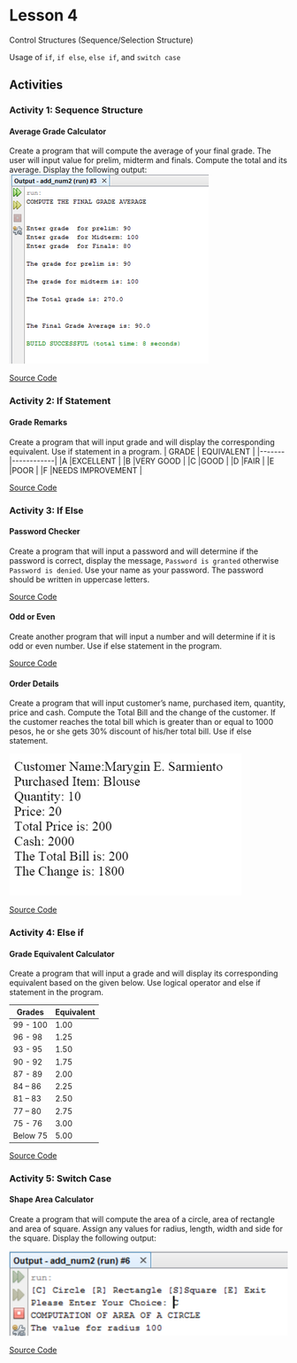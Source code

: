 # Lesson 4

Control Structures (Sequence/Selection Structure)

Usage of `if`, `if else`, `else if`, and `switch case`

## Activities

### Activity 1: Sequence Structure

#### Average Grade Calculator

Create  a program that will compute the average of your final grade. The user will input value for prelim, midterm and finals. Compute the total and its average. Display the following output:
![Activity 1 Sample Output](image.png)

[Source Code](/src/lesson4/Sequence1.java)

### Activity 2: If Statement

#### Grade Remarks

Create a program that will input grade and will display the corresponding equivalent. Use if statement in a program.
| GRADE | EQUIVALENT |
|-------|------------|
|A   |EXCELLENT      |
|B   |VERY GOOD      |
|C   |GOOD           |
|D   |FAIR           |
|E   |POOR           |
|F   |NEEDS IMPROVEMENT   |

[Source Code](/src/lesson4/If1.java)

### Activity 3: If Else

#### Password Checker

Create a program that will input a password and will determine if the password is correct, display the message, `Password is granted` otherwise `Password is denied`. Use your name as your password. The password should be written in uppercase letters.

[Source Code](/src/lesson4/IfElse1.java)

#### Odd or Even

Create another program that will input a number and will determine if it is odd or even number. Use if else statement in the program.

[Source Code](/src/lesson4/IfElse2.java)

#### Order Details

Create a program that will input customer’s name, purchased item, quantity, price and cash. Compute the Total Bill and the change of the customer. If the customer reaches the total bill which is greater than or equal to 1000 pesos, he or she gets 30% discount of his/her total bill. Use if else statement.

![Alt text](image-1.png)

[Source Code](/src/lesson4/IfElse3.java)

### Activity 4: Else if

#### Grade Equivalent Calculator

Create a program that will input a grade and will display its corresponding equivalent based on the given below. Use logical operator and else if statement in the program.

| Grades  | Equivalent  |
|---|---|
| 99 - 100  | 1.00  |
| 96 - 98  | 1.25  |
| 93 - 95  | 1.50  |
| 90 - 92  | 1.75  |
| 87 - 89  | 2.00  |
| 84 – 86  | 2.25  |
| 81 – 83  | 2.50  |
| 77 – 80  | 2.75  |
| 75 - 76  | 3.00  |
| Below 75  | 5.00  |

[Source Code](/src/lesson4/ElseIf1.java)

### Activity 5: Switch Case

#### Shape Area Calculator

Create a program that will compute the area of a circle, area of rectangle and area of square. Assign any values for radius, length, width and side for the square. Display the following output:

![Activity 5 Sample Output](image-2.png)

[Source Code](/src/lesson4/Switch1.java)
